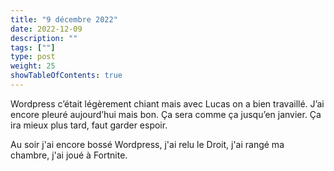 ```yaml
---
title: "9 décembre 2022"
date: 2022-12-09
description: ""
tags: [""]
type: post
weight: 25
showTableOfContents: true
---
```


Wordpress c’était légèrement chiant mais avec Lucas on a bien travaillé. J’ai encore pleuré aujourd’hui mais bon. Ça sera comme ça jusqu’en janvier. Ça ira mieux plus tard, faut garder espoir.

Au soir j'ai encore bossé Wordpress, j'ai relu le Droit, j'ai rangé ma chambre, j'ai joué à Fortnite.